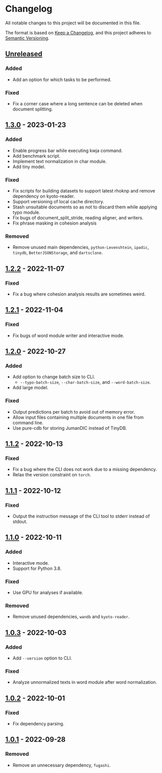 # Changelog
All notable changes to this project will be documented in this file.

The format is based on [Keep a Changelog](https://keepachangelog.com/en/1.0.0/),
and this project adheres to [Semantic Versioning](https://semver.org/spec/v2.0.0.html).

## [Unreleased]
### Added
- Add an option for which tasks to be performed.
### Fixed
- Fix a corner case where a long sentence can be deleted when document splitting.

## [1.3.0] - 2023-01-23
### Added
- Enable progress bar while executing kwja command.
- Add benchmark script.
- Implement text normalization in char module.
- Add tiny model.

### Fixed
- Fix scripts for building datasets to support latest rhoknp and remove dependency on kyoto-reader.
- Support versioning of local cache directory.
- Stash unsuitable documents so as not to discard them while applying typo module.
- Fix bugs of document_split_stride, reading aligner, and writers.
- Fix phrase masking in cohesion analysis

### Removed
- Remove unused main dependencies, `python-Levenshtein`, `ipadic`, `tinydb`, `BetterJSONStorage`, and `dartsclone`.

## [1.2.2] - 2022-11-07
### Fixed
- Fix a bug where cohesion analysis results are sometimes weird.

## [1.2.1] - 2022-11-04
### Fixed
- Fix bugs of word module writer and interactive mode.

## [1.2.0] - 2022-10-27
### Added
- Add option to change batch size to CLI.
  - `--typo-batch-size`, `--char-batch-size`, and `--word-batch-size`.
- Add large model.
### Fixed
- Output predictions per batch to avoid out of memory error.
- Allow input files containing multiple documents in one file from command line.
- Use pure-cdb for storing JumanDIC instead of TinyDB.

## [1.1.2] - 2022-10-13
### Fixed
- Fix a bug where the CLI does not work due to a missing dependency.
- Relax the version constraint on `torch`.

## [1.1.1] - 2022-10-12
### Fixed
- Output the instruction message of the CLI tool to stderr instead of stdout.

## [1.1.0] - 2022-10-11
### Added
- Interactive mode.
- Support for Python 3.8.

### Fixed
- Use GPU for analyses if available.

### Removed
- Remove unused dependencies, `wandb` and `kyoto-reader`.

## [1.0.3] - 2022-10-03
### Added
- Add `--version` option to CLI.

### Fixed
- Analyze unnormalized texts in word module after word normalization.

## [1.0.2] - 2022-10-01
### Fixed
- Fix dependency parsing.

## [1.0.1] - 2022-09-28
### Removed
- Remove an unnecessary dependency, `fugashi`.

[Unreleased]: https://github.com/ku-nlp/kwja/compare/v1.3.0...HEAD
[1.3.0]: https://github.com/ku-nlp/kwja/compare/v1.2.2...v1.3.0
[1.2.2]: https://github.com/ku-nlp/kwja/compare/v1.2.1...v1.2.2
[1.2.1]: https://github.com/ku-nlp/kwja/compare/v1.2.0...v1.2.1
[1.2.0]: https://github.com/ku-nlp/kwja/compare/v1.1.2...v1.2.0
[1.1.2]: https://github.com/ku-nlp/kwja/compare/v1.1.1...v1.1.2
[1.1.1]: https://github.com/ku-nlp/kwja/compare/v1.1.0...v1.1.1
[1.1.0]: https://github.com/ku-nlp/kwja/compare/v1.0.3...v1.1.0
[1.0.3]: https://github.com/ku-nlp/kwja/compare/v1.0.2...v1.0.3
[1.0.2]: https://github.com/ku-nlp/kwja/compare/v1.0.1...v1.0.2
[1.0.1]: https://github.com/ku-nlp/kwja/compare/v1.0.0...v1.0.1
